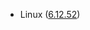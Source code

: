 - Linux ([6.12.52](https://git.kernel.org/pub/scm/linux/kernel/git/stable/linux.git/tag/?h=v6.12.52))
